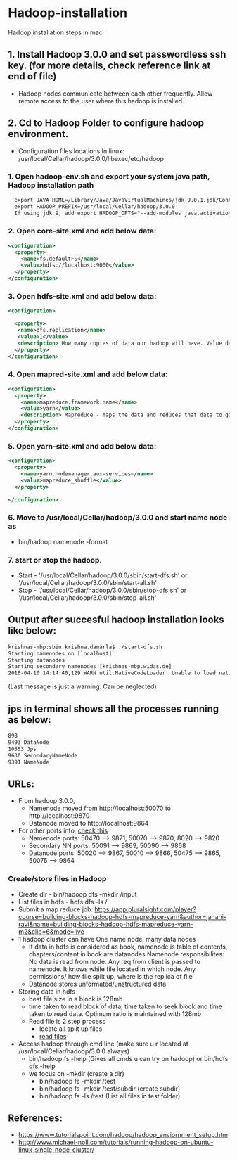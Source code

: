 # Hadoop-installation 
Hadoop installation steps in mac 



## 1. Install Hadoop 3.0.0 and set passwordless ssh key. (for more details, check reference link at end of file)
  - Hadoop nodes communicate between each other frequently. Allow remote access to the user where this hadoop is installed. 

## 2. Cd to Hadoop Folder to configure hadoop environment. 
  - Configuration files locations In linux: /usr/local/Cellar/hadoop/3.0.0/libexec/etc/hadoop

### 1. Open hadoop-env.sh and export your system java path, Hadoop installation path 
```xml
  export JAVA_HOME=/Library/Java/JavaVirtualMachines/jdk-9.0.1.jdk/Contents/Home
  export HADOOP_PREFIX=/usr/local/Cellar/hadoop/3.0.0
  If using jdk 9, add export HADOOP_OPTS="--add-modules java.activation"
```
### 2. Open core-site.xml and add below data:

```xml
<configuration>
  <property>
    <name>fs.defaultFS</name>
    <value>hdfs://localhost:9000</value>
  </property>
</configuration>
```
### 3. Open hdfs-site.xml and add below data:
```xml
<configuration>

  <property>
   <name>dfs.replication</name>
   <value>1</value>
   <description> How many copies of data our hadoop will have. Value defines how many copies </description>
  </property>
</configuration>
```
### 4. Open mapred-site.xml and add below data:
```xml
<configuration>
  <property>
    <name>mapreduce.framework.name</name>
    <value>yarn</value>
    <description> Mapreduce - maps the data and reduces that data to give it to you. This is done by deamon. This tracks all jobs running in hadoop cluster. </description>
  </property>
</configuration>
```
### 5. Open yarn-site.xml and add below data: 
```xml
<configuration>
  <property>
    <name>yarn.nodemanager.aux-services</name>
    <value>mapreduce_shuffle</value>
  </property>

</configuration>
```

### 6. Move to /usr/local/Cellar/hadoop/3.0.0 and start name node as 
- bin/hadoop namenode -format 

### 7. start or stop the hadoop. 

- Start - '/usr/local/Cellar/hadoop/3.0.0/sbin/start-dfs.sh'  or   '/usr/local/Cellar/hadoop/3.0.0/sbin/start-all.sh'
- Stop - '/usr/local/Cellar/hadoop/3.0.0/sbin/stop-dfs.sh'   or    '/usr/local/Cellar/hadoop/3.0.0/sbin/stop-all.sh'


## Output after succesful hadoop installation looks like below:
```xml
krishnas-mbp:sbin krishna.damarla$ ./start-dfs.sh 
Starting namenodes on [localhost]
Starting datanodes
Starting secondary namenodes [krishnas-mbp.widas.de]
2018-04-10 14:14:40,129 WARN util.NativeCodeLoader: Unable to load native-hadoop library for your platform... using builtin-java classes where applicable
```
(Last message is just a warning. Can be neglected) 

## jps in terminal shows all the processes running as below:
```xml
898 
9493 DataNode
10553 Jps
9630 SecondaryNameNode
9391 NameNode
```
## URLs:
- From hadoop 3.0.0, 
    - Namenode moved from http://localhost:50070 to http://localhost:9870 
    - Datanode moved to http://localhost:9864
- For other ports info, [check this](https://issues.apache.org/jira/browse/HDFS-9427?focusedCommentId=15156476&page=com.atlassian.jira.plugin.system.issuetabpanels%3Acomment-tabpanel#comment-15156476)
   - Namenode ports: 50470 --> 9871, 50070 --> 9870, 8020 --> 9820
   - Secondary NN ports: 50091 --> 9869, 50090 --> 9868
   - Datanode ports: 50020 --> 9867, 50010 --> 9866, 50475 --> 9865, 50075 --> 9864

### Create/store files in Hadoop

- Create dir - bin/hadoop dfs -mkdir /input 
- List files in hdfs - hdfs dfs -ls /
- Submit a map reduce job: https://app.pluralsight.com/player?course=building-blocks-hadoop-hdfs-mapreduce-yarn&author=janani-ravi&name=building-blocks-hadoop-hdfs-mapreduce-yarn-m2&clip=6&mode=live
- 1 hadoop cluster can have One name node, many data nodes
  - If data in hdfs is considered as book, namenode is table of contents, chapters/content in book are datanodes 
  Namenode responsibilites: No data is read from node. Any req from client is passed to namenode. It knows while file located in which node. Any permissions/ how file split up, where is the replica of file
  - Datanode stores unformated/unstructured data
- Storing data in hdfs
  - best file size in a block is 128mb
  - time taken to read block of data, time taken to seek block and time taken to read data. Optimum ratio is maintained with 128mb
  - Read file is 2 step process 
    - locate all split up files
    - [read files](https://github.com/MLDSBigGuy/Hadoop-installation/blob/master/Screen%20Shot%202018-04-12%20at%2010.05.18.png)
- Access hadoop through cmd line (make sure u r located at /usr/local/Cellar/hadoop/3.0.0 always) 
  - bin/hadoop fs -help (Gives all cmds u can try on hadoop) or bin/hdfs dfs -help
  - we focus on -mkdir (create a dir)
    - bin/hadoop fs -mkdir /test
    - bin/hadoop fs -mkdir /test/subdir (create subdir)
    - bin/hadoop fs -ls /test (List all files in test folder) 

## References: 
- https://www.tutorialspoint.com/hadoop/hadoop_enviornment_setup.htm
- http://www.michael-noll.com/tutorials/running-hadoop-on-ubuntu-linux-single-node-cluster/
